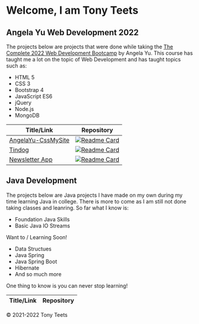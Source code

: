 # Welcome, I am Tony Teets


## Angela Yu Web Development 2022
The projects below are projects that were done while taking the [The Complete 2022 Web Development Bootcamp](https://www.udemy.com/course/the-complete-web-development-bootcamp/ "The Complete 2022 Web Development Bootcamp") by Angela Yu. This course has taught me a lot on the topic of Web Development and has taught topics such as:
- HTML 5
- CSS 3
- Bootstrap 4
- JavaScript ES6
- jQuery
- Node.js
- MongoDB


|   Title/Link |  Repository |
| ------------ | ------------ |
|  [AngelaYu-CssMySite](https://tteets09.github.io/AngelaYu-CssMySite/ "AngelaYu-CssMySite") | [![Readme Card](https://github-readme-stats.vercel.app/api/pin/?username=tteets09&repo=AngelaYu-CssMySite&theme=nord)](https://github.com/tteets09/AngelaYu-CssMySite)|
|  [Tindog](https://tteets09.github.io/tindog/ "Tindog") | [![Readme Card](https://github-readme-stats.vercel.app/api/pin/?username=tteets09&repo=tindog&theme=nord)](https://github.com/tteets09/tindog)|
|  [Newsletter App](https://coderamux-news.herokuapp.com/ "newsletter-app") | [![Readme Card](https://github-readme-stats.vercel.app/api/pin/?username=tteets09&repo=newsletter-app&theme=nord)](https://github.com/tteets09/newsletter-app)|

## Java Development
The projects below are Java projects I have made on my own during my time learning Java in college. There is more to come as I am still not done taking classes and leanring. So far what I know is: 

- Foundation Java Skills
- Basic Java IO Streams

Want to / Learning Soon!
- Data Structues
- Java Spring
- Java Spring Boot
- Hibernate
- And so much more

One thing to know is you can never stop learning!

|  Title/Link |  Repository |
| ------------ | ------------ |


&copy; 2021-2022 Tony Teets
